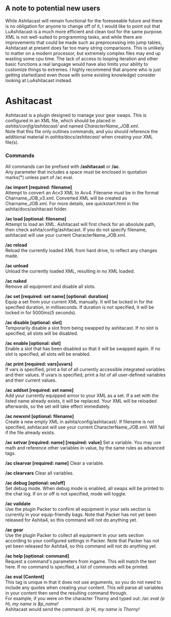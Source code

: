 ## A note to potential new users
While Ashitacast will remain functional for the foreseeable future and there is no obligation for anyone to change off of it, I would like to point out that LuAshitacast is a much more efficient and clean tool for the same purpose.  XML is not well-suited to programming tasks, and while there are improvements that could be made such as preprocessing into jump tables, Ashitacast at present does far too many string comparisons.  This is unlikely to matter on a modern processor, but extremely complex files may end up wasting some cpu time.  The lack of access to looping iteration and other basic functions a real language would have also limits your ability to customize things to extremes.  I highly recommend that anyone who is just getting started(and even those with some existing knowledge) consider looking at LuAshitacast instead.

# Ashitacast
Ashitacast is a plugin designed to manage your gear swaps.  This is configured in an XML file, which should be placed in *ashita/config/ashitacast/* and named *CharacterName_JOB.xml*.  
Note that this file only outlines commands, and you should reference the additional material in *ashita/docs/ashitacast/* when creating your XML file(s).

### Commands
All commands can be prefixed with **/ashitacast** or **/ac**.<br>
Any parameter that includes a space must be enclosed in quotation marks(**"**) unless part of /ac eval.

**/ac import [required: filename]**<br>
Attempt to convert an Acv3 XML to Acv4.  Filename must be in the format Charname_JOB_v3.xml.  Converted XML will be created as Charname_JOB.xml.  For more details, see quickstart.html in the ashita/docs/ashitacast folder.

**/ac load [optional: filename]**<br>
Attempt to load an XML.  Ashitacast will first check for an absolute path, then check ashita/config/ashitacast.  If you do not specify filename, ashitacast will use your current CharacterName_JOB.xml.

**/ac reload**<br>
Reload the currently loaded XML from hard drive, to reflect any changes made.

**/ac unload**<br>
Unload the currently loaded XML, resulting in no XML loaded.

**/ac naked**<br>
Remove all equipment and disable all slots.

**/ac set [required: set name] [optional: duration]**<br>
Equip a set from your current XML manually.  It will be locked in for the specified duration, in milliseconds.  If duration is not specified, it will be locked in for 5000ms(5 seconds).

**/ac disable [optional: slot]**<br>
Temporarily disable a slot from being swapped by ashitacast.  If no slot is specified, all slots will be disabled.

**/ac enable [optional: slot]**<br>
Enable a slot that has been disabled so that it will be swapped again.  If no slot is specified, all slots will be enabled.

**/ac print [required: vars|uvars]**<br>
If vars is specified, print a list of all currently accessible integrated variables and their values.  If uvars is specified, print a list of all user-defined variables and their current values.

**/ac addset [required: set name]**<br>
Add your currently equipped armor to your XML as a set.  If a set with the listed name already exists, it will be replaced.  Your XML will be reloaded afterwards, so the set will take effect immediately.

**/ac newxml [optional: filename]**<br>
Create a new empty XML in ashita/config/ashitacast/.  If filename is not specified, ashitacast will use your current CharacterName_JOB.xml.  Will fail if the file already exists.

**/ac setvar [required: name] [required: value]**
Set a variable.  You may use math and reference other variables in value, by the same rules as advanced tags.
 
**/ac clearvar [required: name]**
Clear a variable.
 
**/ac clearvars**
Clear all variables.

**/ac debug [optional: on/off]**<br>
Set debug mode.  When debug mode is enabled, all swaps will be printed to the chat log.  If on or off is not specified, mode will toggle.

**/ac validate**<br>
Use the plugin Packer to confirm all equipment in your sets section is currently in your equip-friendly bags.  Note that Packer has not yet been released for Ashita4, so this command will not do anything yet.

**/ac gear**<br>
Use the plugin Packer to collect all equipment in your sets section according to your configured settings in Packer.  Note that Packer has not yet been released for Ashita4, so this command will not do anything yet.

**/ac help [optional: command]**<br>
Request a command's parameters from ingame.  This will match the text here.  If no command is specified, a list of commands will be printed.

**/ac eval [Content]**<br>
This tag is unique in that it does not use arguments, so you do not need to include any quotes when creating your content.  This will parse all variables in your content then send the resulting command through.<br>
For example, if you were on the character Thorny and typed out: */ac eval /p Hi, my name is $p_name!*<br>
Ashitacast would send the command: */p Hi, my name is Thorny!*